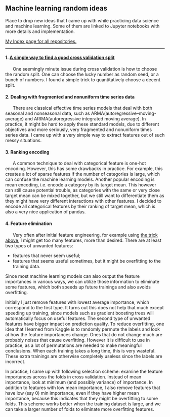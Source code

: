 ## Machine learning random ideas

Place to drop new ideas that I came up with while practicing data science and machine learning. Some of them are linked to Jupyter notebooks with more details and implementation.

[My Index page for all repositories.](https://github.com/zxfsheep/Index/blob/master/README.md)

---
#### 1. [A simple way to find a good cross validation split](https://github.com/zxfsheep/ML-random-ideas/blob/master/Find_best_split.ipynb)
&nbsp;&nbsp;&nbsp;&nbsp;&nbsp;&nbsp;One seemingly minute issue during cross validation is how to choose the random split. One can choose the lucky number as random seed, or a bunch of numbers. I found a simple trick to quantitatively choose a decent split.
   
#### 2. Dealing with fragmented and nonuniform time series data
&nbsp;&nbsp;&nbsp;&nbsp;&nbsp;&nbsp;There are classical effective time series models that deal with both seasonal and nonseasonal data, such as ARMA(autoregressive–moving-average) and ARIMA(autoregressive integrated moving average). In practice, it might be hard to apply these standard models, due to different objectives and more seriously, very fragmented and nonuniform times series data. I came up with a very simple way to extract features out of such messy situations.
   
#### 3. Ranking encoding
&nbsp;&nbsp;&nbsp;&nbsp;&nbsp;&nbsp;A common technique to deal with categorical feature is one-hot encoding. However, this has some drawbacks in practice. For example, this creates a lot of sparse features if the number of categories is large, which can confuse the machine learning models. Another popular encoding is mean encoding, i.e. encode a category by its target mean. This however can still cause potential trouble, as categories with the same or very close target mean can be mixed together, but we still want to differentiate them as they might have very different interactions with other features. I decided to encode all categorical features by their ranking of target mean, which is also a very nice application of pandas.

#### 4. Feature elimination
&nbsp;&nbsp;&nbsp;&nbsp;&nbsp;&nbsp;Very often after initial feature engineering, for example using [the trick above](https://github.com/zxfsheep/ML-random-ideas/blob/master/README.md#2-dealing-with-fragmented-and-nonuniform-time-series-data), I might get too many features, more than desired. There are at least two types of unwanted features:
  * features that never seem useful;
  * features that seems useful sometimes, but it might be overfitting to the training data.
  
Since most machine learning models can also output the feature importances in various ways, we can utilize those information to eliminate some features, which both speeds up future trainings and also avoids overfitting. 

Initially I just remove features with lowest average importance, which correspond to the first type. It turns out this does not help that much except speeding up training, since models such as gradient boosting trees will automatically focus on useful features. The second type of unwanted features have bigger impact on prediction quality. To reduce overfitting, one idea that I learned from Kaggle is to randomly permute the labels and look at how the feature importances change. Ones that do not change much are probably noises that cause overfitting. However it is difficult to use in practice, as a lot of permutations are needed to make meaningful conclusions. When each training takes a long time, this is very wasteful. These extra trainings are otherwise completely useless since the labels are incorrect.

In practice, I came up with following selection scheme: examine the feature importances across the folds in cross validation. Instead of mean importance, look at minimum (and possibly variance) of importance. In addition to features with low mean importance, I also remove features that have low (say 0) min importance, even if they have higher mean importance, because this indicates that they might be overfitting to some folds. This scheme works better when the training dataset is large, and we can take a larger number of folds to eliminate more overfitting features.

